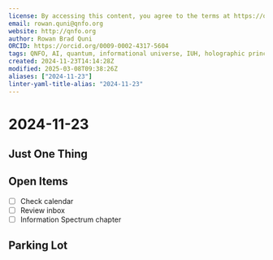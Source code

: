 ```yaml
---
license: By accessing this content, you agree to the terms at https://qnfo.org/LICENSE
email: rowan.quni@qnfo.org
website: http://qnfo.org
author: Rowan Brad Quni
ORCID: https://orcid.org/0009-0002-4317-5604
tags: QNFO, AI, quantum, informational universe, IUH, holographic principle
created: 2024-11-23T14:14:28Z
modified: 2025-03-08T09:38:26Z
aliases: ["2024-11-23"]
linter-yaml-title-alias: "2024-11-23"
---
```


# 2024-11-23

## Just One Thing

## Open Items

- [ ] Check calendar
- [ ] Review inbox
- [ ] Information Spectrum chapter

## Parking Lot
